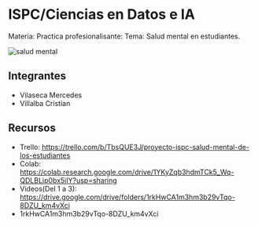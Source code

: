 # ISPC/Ciencias en Datos e IA

Materia: Practica profesionalisante:
Tema: Salud mental en estudiantes. 

![salud mental](https://github.com/llavi1492/llavi1492/assets/150388260/c8e6fbf0-a52f-4901-85a4-a5bdf91c638a)

## Integrantes

* Vilaseca Mercedes
* Villalba Cristian

## Recursos

* Trello: https://trello.com/b/TbsQUE3J/proyecto-ispc-salud-mental-de-los-estudiantes
* Colab: https://colab.research.google.com/drive/1YKyZqb3hdmTCk5_Wq-QDLBLip0bx5iIY?usp=sharing
* Videos(Del 1 a 3): https://drive.google.com/drive/folders/1rkHwCA1m3hm3b29vTqo-8DZU_km4vXci
* 1rkHwCA1m3hm3b29vTqo-8DZU_km4vXci
